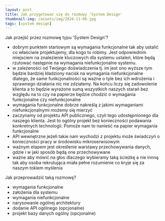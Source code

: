 ```yaml
---
layout: post
title: Jak przygotować się do rozmowy 'System Design'
thumbnail-img: /assets/img/2024-11-06.jpg
tags: [system design]
---
```


Jak przejść przez rozmowę typu 'System Design'?
- dobrym punktem startowym są wymagania funkcjonalne tak aby ustalić co właściwie projektujemy, dla kogo to robimy. Jest odpowiednim miejsciem na znalezienie kluczowych dla systemu ustaleń, które będą rzutować następnie na wymagania niefunkcjonalne systemu.
- w zależeności od Twojego doświadczenia tj. im jest ono wyższe tym będzie bardziej kładziony nacisk na wymagania niefunkcjonalne dlatego, że same funkcjonalności są ważne o tyle bez ich wdrożenia i sprawnego działania nic nie zdziałamy. Na końcu liczy się zadowolenie klienta a to będzie wyrażone sumą wszystkich naszych starań bez względu na to czy na papierze będzie chodzić o wymagania funkcjonalne czy niefunkcjonalne
- wymagania funkcjonalne dobrze nakreślą z jakimi wymaganiami niefunkcjonalnymi możemy się mierzyć
- zaczynamy od projektu API publicznego, czyli tego udostępnionego dla naszego klienta. Jest to ogólny projekt bez konieczności podawania konkretnych technologii. Pomoże nam to nanieść na papier wymagania funkcjonalne
- API wewnętrzne jeżeli takie nam wychodzi z projektu może świadczyń o konieczności pracy w środowisku mikroserwisowym
- ważnym etapem jest określenie warstawy przechowywania danych, gdzie i w jaki sposób będą one przechowywane
- ważne aby mówić na głos dlaczego wybieramy taką ścieżkę a nie innną tak aby osoba rekrutująca miała pełne rozumienie co kryje się za naszym tokiem myślenia

Jak przeprowadzić taką rozmowę?
- wymagania funkcjonalne
- założenia dla systemu
- wymagania niefunkcjonalne
- narysowanie ogólnej architektury
- dodanie API ogólnego (opcjonalne)
- projekt bazy danych ogólny (opcjonalne)